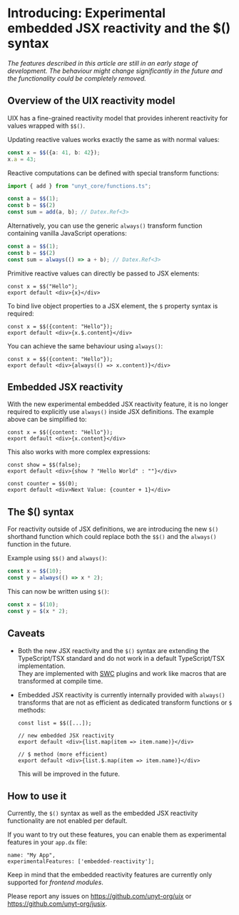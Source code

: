 <!--
	{
		description: "",
		preview: "res/uix_banner.png",
		date: ~2023-12-04~,
		tag: "Developer",
		author: "unyt.org",
		authorRef: https://unyt.org
	};
-->


# Introducing: Experimental embedded JSX reactivity and the $() syntax

*The features described in this article are still in an early stage of development. The behaviour might change significantly in the future and the functionality could be completely removed.*

## Overview of the UIX reactivity model

UIX has a fine-grained reactivity model that provides inherent reactivity for values wrapped with `$$()`.

Updating reactive values works exactly the same as with normal values:
```ts
const x = $$({a: 41, b: 42});
x.a = 43;
```

Reactive computations can be defined with special transform functions:
```ts
import { add } from "unyt_core/functions.ts";

const a = $$(1);
const b = $$(2)
const sum = add(a, b); // Datex.Ref<3>
```

Alternatively, you can use the generic `always()` transform function containing vanilla JavaScript operations:
```ts
const a = $$(1);
const b = $$(2)
const sum = always(() => a + b); // Datex.Ref<3>
```

Primitive reactive values can directly be passed to JSX elements:
```tsx
const x = $$("Hello");
export default <div>{x}</div>
```

To bind live object properties to a JSX element, the `$` property syntax is required:
```tsx
const x = $$({content: "Hello"});
export default <div>{x.$.content}</div>
```

You can achieve the same behaviour using `always()`:
```tsx
const x = $$({content: "Hello"});
export default <div>{always(() => x.content)}</div>
```

## Embedded JSX reactivity

With the new experimental embedded JSX reactivity feature, it is no longer required to explicitly
use `always()` inside JSX definitions. The example above can be simplified to:

```tsx
const x = $$({content: "Hello"});
export default <div>{x.content}</div>
```

This also works with more complex expressions:

```tsx
const show = $$(false);
export default <div>{show ? "Hello World" : ""}</div>
```

```tsx
const counter = $$(0);
export default <div>Next Value: {counter + 1}</div>
```

## The $() syntax

For reactivity outside of JSX definitions, we are introducing the new `$()` shorthand function
which could replace both the `$$()` and the `always()` function in the future.

Example using `$$()` and `always()`:
```ts
const x = $$(10);
const y = always(() => x * 2);
```

This can now be written using `$()`:
```ts
const x = $(10);
const y = $(x * 2);
```



## Caveats

* Both the new JSX reactivity and the `$()` syntax are extending
the TypeScript/TSX standard and do not work in a default TypeScript/TSX
implementation.<br/>
They are implemented with [SWC](https://swc.rs/) plugins and work like macros that are transformed at compile time.

* Embedded JSX reactivity is currently internally provided with `always()` transforms that are not as efficient as dedicated transform functions or `$` methods:
	```tsx
	const list = $$([...]);

	// new embedded JSX reactivity
	export default <div>{list.map(item => item.name)}</div>

	// $ method (more efficient)
	export default <div>{list.$.map(item => item.name)}</div>
	```
 	This will be improved in the future.

## How to use it

Currently, the `$()` syntax as well as the embedded JSX reactivity functionality
are not enabled per default.

If you want to try out these features, you can enable them as experimental features in
your `app.dx` file:

```datex
name: "My App",
experimentalFeatures: ['embedded-reactivity'];
```

Keep in mind that the embedded reactivity features are currently only supported for *frontend modules*.

Please report any issues on https://github.com/unyt-org/uix or https://github.com/unyt-org/jusix.